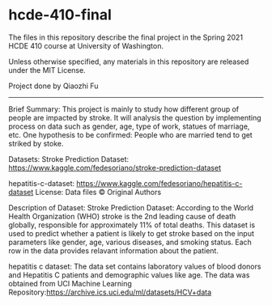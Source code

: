 # hcde-410-final
The files in this repository describe the final project in the Spring 2021 HCDE 410 course at University of Washington.

Unless otherwise specified, any materials in this repository are released under the MIT License.

Project done by Qiaozhi Fu

---------------------------------------
Brief Summary:
    This project is mainly to study how different group of people are impacted by stroke.
    It will analysis the question by implementing process on data such as gender, age, type of work, statues of marriage, etc.
    One hypothesis to be confirmed: People who are married tend to get striked by stoke.

Datasets:
   Stroke Prediction Dataset:
   https://www.kaggle.com/fedesoriano/stroke-prediction-dataset
   
    
   hepatitis-c-dataset:
   https://www.kaggle.com/fedesoriano/hepatitis-c-dataset
   License: Data files © Original Authors
   
Description of Dataset:
   Stroke Prediction Dataset:
   According to the World Health Organization (WHO) stroke is the 2nd leading cause of death globally, responsible for approximately 11% of total deaths. This dataset is used to predict whether a patient is likely to get stroke based on the input parameters like gender, age, various diseases, and smoking status. Each row in the data provides relavant information about the patient.
    
   hepatitis c dataset:
   The data set contains laboratory values of blood donors and Hepatitis C patients and demographic values like age. The data was obtained from UCI Machine Learning Repository:https://archive.ics.uci.edu/ml/datasets/HCV+data